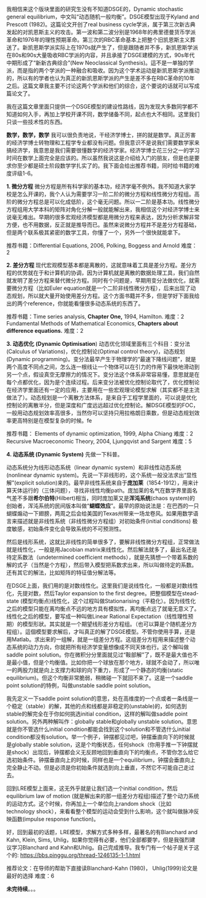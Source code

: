 我相信来这个版块里面的研究生没有不知道DSGE的，Dynamic stochastic general equilibrium，中文叫“动态随机一般均衡”。DSGE模型出现于Kyland and Prescott (1982)。这篇论文开创了real business cycle学派，属于第三次新古典发起的对凯恩斯主义的攻击。第一波和第二波分别是1968年的弗里德曼货币学派革命和1976年的理性预期革命。第三次的RBC革命基本上把整个旧凯恩斯主义葬送了。新凯恩斯学派实际上在1970s就产生了，但是跟随者并不多，新凯恩斯学派在80s和90s大量吸收RBC学派的内容，并且承接了DSGE建模的方式，90s年代中期形成了“新新古典综合”(New Neoclassical Synthesis)。這不是一单独的学派，而是指的两个学派的一种融合和吸收。因为这个学术运动是新凯恩斯学派推动的，所以有的学者也认为真正的新凯恩斯学派的产生是差不多在RBC革命的10年之后。这篇文章我主要不讨论这两个学派和他们的综合，这个要说的话就可以写成篇论文了。

我在这篇文章里面只提供一个DSGE模型的建设性路线，因为发现大多数同学都不知道如何入手，再加上学校开课不同，数学储备不同，起点也大不相同。这里我们只谈一些技术性的东西。

**数学，数学，数学**
我可以很负责地说，干经济学博士，拼的就是数学。真正厉害的经济学博士转物理和工程学专业都没有问题。但我意识不是说我们需要数学家来搞经济学，我意思是我们需要很懂数学的经济学家。经济学博士花三分之一的学习时间在数学上面完全是应该的。所以虽然我说这是介绍给入门的朋友，但是也是要求你至少都是硕士阶段数学学扎实了的。我下面会给出推荐书籍，同时给书籍的难度评级1-6。

**1. 微分方程**
微分方程是所有科学家的基本功，经济学毫不例外。我不知道大家学校是怎么开课的，我个人认为需要学习一阶二阶的微分方程和线性微分方程组。高阶的微分方程总是可以化成低阶，这个毫无问题。所以一二阶是基本功。线性微分方程组用大学本科的矩阵对角化分解一般就能解出来，我相信这个对经济学博士来说毫无难出。早期的很多宏观经济模型都是用微分方程来表达，因为分析求解非常方便，也不用数据，反正就是推导而已。虽然来说微分方程并不是差分方程基础，但是两个联系极其紧密的数学工具，你懂了一个，另外一个很快就能拿下。

推荐书籍：Differential Equations, 2006, Polking, Boggess and Arnold
难度：2

**2. 差分方程**
现代宏观模型基本都是离散的，这就意味着工具是差分方程。差分方程的优势就在于和计算机的协调，因为计算机就是离散的数据处理工具，我们自然就发明了差分方程来替代微分方程。同时有个问题是，早期用变分法做优化，就需要微分方程（比如Euler equation就是一个二阶非线性微分方程），后来出现了动态规划，所以就大量开始使用差分方程。这个方面书籍并不多，但是学好下面我给出的两个reference，你就能看懂很多动态系统的东西了。

推荐书籍：Time series analysis, **Chapter One,** 1994, Hamilton.                                        难度：2
           Fundamental Methods of Mathematical Economics, **Chapters about difference equations.**  难度：2

**3. 动态优化** **(Dynamic Optimisation**)
动态优化领域里面有三个科目：变分法(Calculus of Variations)，优化控制论(Optimal control theory)，动态规划(Dynamic programming)。变分法最早产生于物理学的“最速下降线问题”，就是两个高度不同点之间，怎么连一根线让一个物体可以在引力的作用下最快地滑动到另一个点，假设真空无摩擦力的情况下。变分法这个体系非常容易懂，意思就是在每个点都优化，因为是个连续过程。后来变分法被优化控制论取代了，优化控制论在经济学里面还有一定的应用，主要用在一些宏观理论模型求解（其实都不是主流做法了）。动态规划是一个离散方法体系，是来自于工程学里面的，可以说是优化控制论的离散半分，但是深度和广度远远超过优化控制论。解DSGE模型的FOC，一般用动态规划效率高很多，当然你可以坚持只用拉格朗日乘数，但是动态规划效率更高特别是在模型复杂的时候。fe


推荐书籍：
Elements of dynamic optimization, 1999, Alpha Chiang
难度：2
Recursive Macroeconomic Theory, 2004, Ljungqvist and Sargent 
难度：5

**4. 动态系统 (Dynamic System)**
先做一下科普。

动态系统分为线形动态系统（linear dynamic system）和非线性动态系统(nonlinear dynamic system)。先说一下非线形的，这个系统一般没法求出“显性解”(explicit solution)来的。最早非线性系统来自于**庞加莱**（1854-1912），用来计算天体运行的（三体问题），寻找非线性均衡path。庞加莱的名气在数学界里面名气差不多跟**希尔伯特**(Hilbert)相当，同时庞加莱又是**浑沌系统**(chaos system)的创始者，浑沌系统的民间版本叫做“**蝴蝶效应**”。最早的原始说法是：在巴西的一只蝴蝶煽动一下翅膀，两周之后会给美国的Texas州带来一场龙卷风。如果用数学语言来描述就是非线性系统（非线性微分方程组）对初始条件(initial conditions) 极度敏感，初始条件变化会导致系统的不可预测性。

然后是线形系统，这就比非线性的简单很多了，要解非线性微分方程组，正常做法就是线性化，一般是用Jacobian matrix来线性化。然后解法就多了，最出名还是待定系数法（undetermined coefficient methods），就是先猜想一个带着系数的解的式子（当然是个方程），然后带入模型把系数求出来，所以叫做待定的系数。还有其它的解法，比如矩阵的特征值分解法等。

在DSGE上面，我们用的是对数线性化。这里我们是说线性化，一般都是对数线性化，先提对数，然后Taylor expansion to the first degree。把整個模型在stead-state (模型均衡点)线性化，这个过程叫做Stationarising（平稳化）。因为线性化之后的模型只能在离均衡点不远的地方具有模拟性，离均衡点远了就毫无意义了。线性化之后的模型，要写成一种叫做Linear Rational Expectation（线性理性预期）的模型形狀。其实就是一个期望线形差分方程组。（也可以算是个随机差分方程组）。這個模型要求解后，才叫真正的解了DSGE模型。不管你使用手算，还是用Matlab。求出来的一组解，就是一组差分方程。这组差分方程用来描述整个动态系统的动力方向，你就把所有经济学变量想像成不同天体也行。这个解叫做saddle point solution。你在微积分分里面就见过“鞍部解”了，既不是最大值也不是最小值，但是个均衡值。比如你把一个球放在那个地方，球就不会动了，所以唯一的两股力就是向上支撑力和球的向下重力，形成了一个静态的均衡(static equilibrium)。但这个均衡非常脆弱，稍微碰一下就回不来了。这是一个saddle point solution的特例，叫做unstable saddle point solution。

我先定义一下saddle point solution的意思，处在高维度的一个点或者一条线是一个稳定（stable）的解，其他的点和线都是非稳定的(unstable)的，如何选到stable的解完全在于你如何挑选initial condition，这样的解叫做saddle point solution。另外两种解叫作：globally stable和globally unstable solution。意思就是你不管选什么initial condition都能会找到这个solution和不管选什么initial condition都没有solution。举一个例子，钟摆都见过吧，钟摆垂直向下的时候就是globally stable solution，这是个均衡状态，任何shock（你用手推一下钟摆就是shock）出现后，钟摆都会义无反顾地回到垂直向下的均衡点，不管你怎么给它选初始条件。钟摆垂直向上的时候，同样也是一个equilibrium，钟摆会垂直向上完全静止不动。但是必须是你初始条件就选到向上垂直，不然它不可能自己走过去。

回到LRE模型上面来，这无外乎就是让我们选一个initial condition，然后equilibrium law of motion (就是解出来的那一组差分方程组)描述了整个动力系统的运动方式。这个时候，你再加上一个单位向上random shock（比如technology shock），来看看整个模型的运动会受到什么影响，这个就叫做脉冲反映函数(impulse response function)。

好，回到最初的话题，LRE模型，求解方式多种多样，最著名的有Blanchard and Kahn, Klein, Sims, Uhlig，如果你觉得有必要，他们全部都要学，但是我强烈建议学习Blanchard and Kahn和Uhlig。自己完成推导。我专门有一个帖子是关于这个的:
https://bbs.pinggu.org/thread-1246135-1-1.html

推荐论文：在导师的帮助下直接读Blanchard-Kahn (1980)， Uhlig(1999)论文是最好的选择
难度：6


**未完待续**。。。